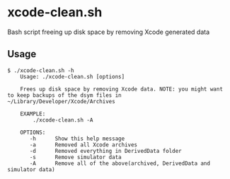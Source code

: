 # xcode-clean.sh
Bash script freeing up disk space by removing Xcode generated data

## Usage
```
$ ./xcode-clean.sh -h
    Usage: ./xcode-clean.sh [options]

    Frees up disk space by removing Xcode data. NOTE: you might want to keep backups of the dsym files in ~/Library/Developer/Xcode/Archives
    
    EXAMPLE:
        ./xcode-clean.sh -A

    OPTIONS:
       -h      Show this help message
       -a      Removed all Xcode archives
       -d      Removed everything in DerivedData folder
       -s      Remove simulator data
       -A      Remove all of the above(archived, DerivedData and simulator data)
```

